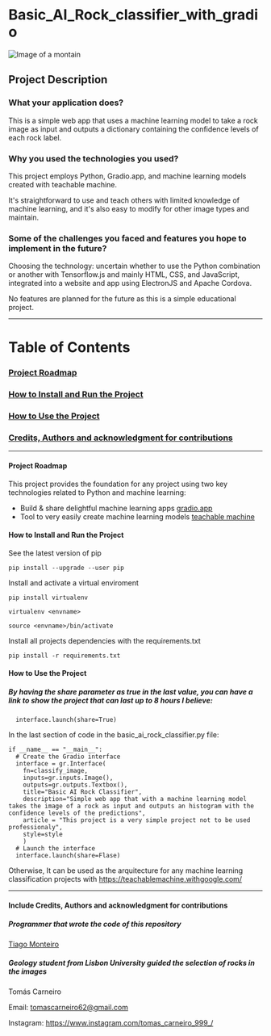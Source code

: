 # Basic_AI_Rock_classifier_with_gradio


![Image of a montain](https://github.com/tiagomonteiro0715/Basic_AI_Rock_classifier_with_gradio/blob/main/undraw_Photo_re_5blb.png
)





## Project Description

### What your application does?

This is a simple web app that uses a machine learning model to take a rock image as input and outputs a dictionary containing the confidence levels of each rock label.

### Why you used the technologies you used?

This project employs Python, Gradio.app, and machine learning models created with teachable machine.

It's straightforward to use and teach others with limited knowledge of machine learning, and it's also easy to modify for other image types and maintain.


### Some of the challenges you faced and features you hope to implement in the future?

Choosing the technology: uncertain whether to use the Python combination or another with Tensorflow.js and mainly HTML, CSS, and JavaScript, integrated into a website and app using ElectronJS and Apache Cordova. 

No features are planned for the future as this is a simple educational project.

-----


# Table of Contents
### [ Project Roadmap ](#Project_Roadmap)

### [ How to Install and Run the Project ](#How_to_install)

### [ How to Use the Project ](#How_to_use)

### [Credits, Authors and acknowledgment for contributions](#credits)

-----



<a name="Project_Roadmap">

#### Project Roadmap

This project provides the foundation for any project using two key technologies related to Python and machine learning:

- Build & share delightful machine learning apps  [gradio.app](https://gradio.app/)
- Tool to very easily create machine learning models [teachable machine](https://teachablemachine.withgoogle.com/)

</a>


<a name="How_to_install">

#### How to Install and Run the Project

See the latest version of pip
```
pip install --upgrade --user pip
```
Install and activate a virtual enviroment
```
pip install virtualenv
```
```
virtualenv <envname>
```
```
source <envname>/bin/activate
```

Install all projects dependencies with the requirements.txt
```
pip install -r requirements.txt
```

</a>

<a name="How_to_use">


#### How to Use the Project

##### By having the share parameter as true in the last value, you can have a link to show the project that can last up to 8 hours I believe:
```
  interface.launch(share=True)
```

In the last section of code in the basic_ai_rock_classifier.py file:
```
if __name__ == "__main__":
  # Create the Gradio interface
  interface = gr.Interface(
    fn=classify_image, 
    inputs=gr.inputs.Image(), 
    outputs=gr.outputs.Textbox(), 
    title="Basic AI Rock Classifier",
    description="Simple web app that with a machine learning model takes the image of a rock as input and outputs an histogram with the confidence levels of the predictions",
    article = "This project is a very simple project not to be used professionaly",
    style=style
    )
  # Launch the interface
  interface.launch(share=Flase)
```
Otherwise, It can be used as the arquitecture for any machine learning classification projects with https://teachablemachine.withgoogle.com/ 


-----

</a>

<a name="credits">

#### Include Credits, Authors and acknowledgment for contributions

##### Programmer that wrote the code of this repository

[Tiago Monteiro](https://github.com/tiagomonteiro0715)

##### Geology student from Lisbon University guided the selection of rocks in the images

Tomás Carneiro

Email: tomascarneiro62@gmail.com


Instagram: https://www.instagram.com/tomas_carneiro_999_/

</a>

